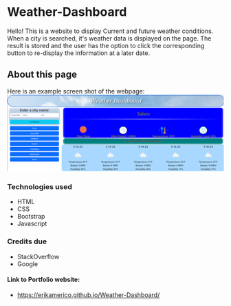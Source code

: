 # Weather-Dashboard

Hello! This is a website to display Current and future weather conditions. When a city is searched, it's weather data is displayed on the page. The result is stored and the user has the option to click the corresponding button to re-display the information at a later date.

## About this page
Here is an example screen shot of the webpage:
![Alt text](Assets/2023-05-11%20(1).png)


### Technologies used
- HTML
- CSS
- Bootstrap
- Javascript

### Credits due
- StackOverflow
- Google

#### Link to Portfolio website:
- https://erikamerico.github.io/Weather-Dashboard/